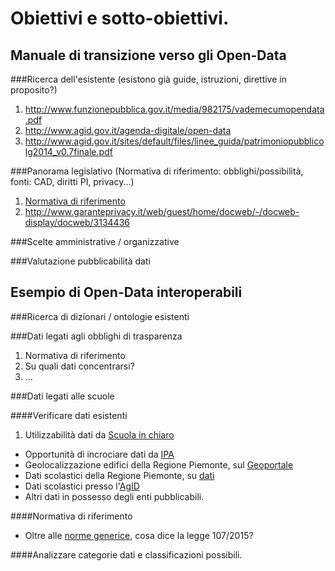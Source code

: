 Obiettivi e sotto-obiettivi.
============================
Manuale di transizione verso gli Open-Data
------------------------------------------
###Ricerca dell'esistente (esistono già guide, istruzioni, direttive in proposito?)
 1. http://www.funzionepubblica.gov.it/media/982175/vademecumopendata.pdf
 2. http://www.agid.gov.it/agenda-digitale/open-data
 3. http://www.agid.gov.it/sites/default/files/linee_guida/patrimoniopubblicolg2014_v0.7finale.pdf

###Panorama legislativo (Normativa di riferimento: obblighi/possibilità, fonti: CAD, diritti PI, privacy...)
 1. [Normativa di riferimento](Normativa.md)
 2. http://www.garanteprivacy.it/web/guest/home/docweb/-/docweb-display/docweb/3134436

###Scelte amministrative / organizzative

###Valutazione pubblicabilità dati

Esempio di Open-Data interoperabili
-----------------------------------
###Ricerca di dizionari / ontologie esistenti

###Dati legati agli obblighi di trasparenza
 1. Normativa di riferimento
 2. Su quali dati concentrarsi?
 3. ...

###Dati legati alle scuole

####Verificare dati esistenti
 1. Utilizzabilità dati da [Scuola in chiaro](http://cercalatuascuola.istruzione.it/cercalatuascuola/opendata/)
 * Opportunità di incrociare dati da [IPA](http://spcdata.digitpa.gov.it/data.html)
 * Geolocalizzazione edifici della Regione Piemonte, sul [Geoportale](http://osgis2.csi.it/webgisAtlante/qgiswebclient.html?map=Scuole/BDTRE_SCUOLE_pubblicazione/)
 * Dati scolastici della Regione Piemonte, su [dati](http://www.dati.piemonte.it/catalogodati/dato/100654-.html)
 * Dati scolastici presso l'[AgID](http://www.agid.gov.it/search/node/scuole)
 * Altri dati in possesso degli enti pubblicabili. 

####Normativa di riferimento
 * Oltre alle [norme generice](Normativa.md), cosa dice la legge 107/2015?

####Analizzare categorie dati e classificazioni possibili.
